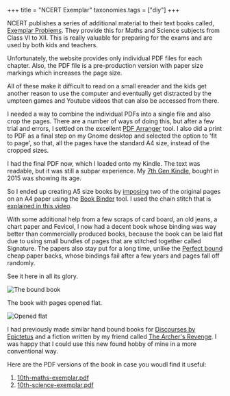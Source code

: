 +++
title = "NCERT Exemplar"
taxonomies.tags = ["diy"]
+++

NCERT publishes a series of additional material to their text books called,
[Exemplar Problems](https://ncert.nic.in/exemplar-problems.php?ln=en). They
provide this for Maths and Science subjects from Class VI to XII. This is
really valuable for preparing for the exams and are used by both kids and
teachers.

Unfortunately, the website provides only individual PDF files for each chapter.
Also, the PDF file is a pre-production version with paper size markings which
increases the page size.

All of these make it difficult to read on a small ereader and the kids get
another reason to use the computer and eventually get distracted by the umpteen
games and Youtube videos that can also be accessed from there.

I needed a way to combine the individual PDFs into a single file and also crop
the pages. There are a number of ways of doing this, but after a few trial and
errors, I settled on the excellent [PDF
Arranger](https://github.com/pdfarranger/pdfarranger) tool. I also did a print
to PDF as a final step on my Gnome desktop and selected the option to 'fit to
page', so that, all the pages have the standard A4 size, instead of the
cropped sizes.

I had the final PDF now, which I loaded onto my Kindle. The text was readable,
but it was still a subpar experience. My [7th Gen
Kindle](https://en.wikipedia.org/wiki/Amazon_Kindle),
bought in 2015 was showing its age.

So I ended up creating A5 size books by
[imposing](https://en.wikipedia.org/wiki/Imposition) two of the original pages
on an A4 paper using the [Book Binder](https://bookbinder.app/) tool. I used
the chain stitch that is [explained in this
video](https://www.youtube.com/watch?v=0gDHKZcdgDg).

With some additional help from a few scraps of card board, an old jeans, a chart paper and
Fevicol, I now had a decent book whose binding was way better than commercially
produced books, because the book can be laid flat due to using small bundles of
pages that are stitched together called Signature. The papers also stay put for
a long time, unlike the [Perfect
bound](https://en.wikipedia.org/wiki/Bookbinding#Thermally_activated_binding)
cheap paper backs, whose bindings fail after a few years and pages fall off
randomly.

See it here in all its glory.

![The bound book](https://fuchsia-shallow-minnow-246.mypinata.cloud/ipfs/bafkreifa2xh4olozmai6y3s2bmhe5oeuwrpiwwmlsnv767pyvgxgqx52ny)

The book with pages opened flat.

![Opened flat](https://fuchsia-shallow-minnow-246.mypinata.cloud/ipfs/bafkreiav3p4oqqb64emcha7hlrkybn2tk6bfvywq5req3ip3rmafhfhvxa)

I had previously made similar hand bound books for [Discourses by
Epictetus](https://standardebooks.org/ebooks/epictetus/discourses/george-long)
and a fiction written by my friend called [The Archer's
Revenge](https://sophia-publishing.github.io/). I was happy that I could use
this new found hobby of mine in a more conventional way.

Here are the PDF versions of the book in case you woudl find it useful:
1. [10th-maths-exemplar.pdf](https://fuchsia-shallow-minnow-246.mypinata.cloud/ipfs/bafybeihyg3gedp6b3xowurf7li3qww6duemjhx3d4w2tybnppwq5f3qi6y)
2. [10th-science-exemplar.pdf](https://fuchsia-shallow-minnow-246.mypinata.cloud/ipfs/bafybeibp4l3q3ryzb6f5prprcpzmvlkmxw5vgc3bplsmbhfjs2l22mdghi)
